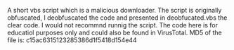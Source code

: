 A short vbs script which is a malicious downloader. The script is originally obfuscated, I deobfuscated the code and presented in deobfucated.vbs the clear code.
I would not recommnd runnig the script.
The code here is for educatiol purposes only and could also be found in VirusTotal.
MD5 of the file is: c15ac6315123285386d1f5418d154e44
